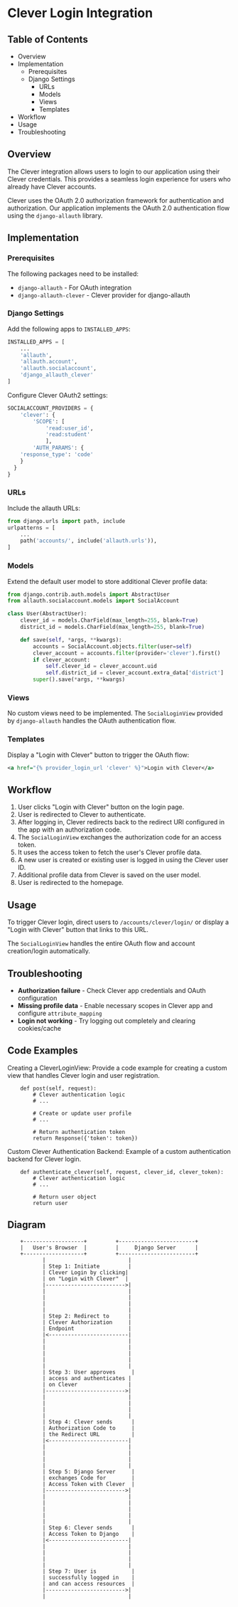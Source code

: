# Clever Login Integration

## Table of Contents

* Overview
* Implementation
  * Prerequisites
  * Django Settings
    * URLs
    * Models
    * Views
    * Templates
* Workflow
* Usage
* Troubleshooting

## Overview

The Clever integration allows users to login to our application using their Clever credentials. This provides a seamless login experience for users who already have Clever accounts.

Clever uses the OAuth 2.0 authorization framework for authentication and authorization. Our application implements the OAuth 2.0 authentication flow using the `django-allauth` library.

## Implementation

### Prerequisites

The following packages need to be installed:

* `django-allauth` - For OAuth integration
* `django-allauth-clever` - Clever provider for django-allauth

### Django Settings

Add the following apps to `INSTALLED_APPS`:

```python
INSTALLED_APPS = [
    ...
    'allauth',
    'allauth.account',
    'allauth.socialaccount',
    'django_allauth_clever'
]
```

Configure Clever OAuth2 settings:

```python
SOCIALACCOUNT_PROVIDERS = {
    'clever': {
        'SCOPE': [
            'read:user_id', 
            'read:student'
            ],
        'AUTH_PARAMS': {
    'response_type': 'code'
    }
  }
}
```

### URLs

Include the allauth URLs:

```python
from django.urls import path, include
urlpatterns = [  
    ...  
    path('accounts/', include('allauth.urls')),
]
```

### Models

Extend the default user model to store additional Clever profile data:

```python
from django.contrib.auth.models import AbstractUser
from allauth.socialaccount.models import SocialAccount

class User(AbstractUser):  
    clever_id = models.CharField(max_length=255, blank=True)  
    district_id = models.CharField(max_length=255, blank=True)  

    def save(self, *args, **kwargs):    
        accounts = SocialAccount.objects.filter(user=self)    
        clever_account = accounts.filter(provider='clever').first()    
        if clever_account:        
            self.clever_id = clever_account.uid 
            self.district_id = clever_account.extra_data['district']
        super().save(*args, **kwargs)
```

### Views

No custom views need to be implemented. The `SocialLoginView` provided by `django-allauth` handles the OAuth authentication flow.

### Templates

Display a "Login with Clever" button to trigger the OAuth flow:

```xml
<a href="{% provider_login_url 'clever' %}">Login with Clever</a>
```

## Workflow

1. User clicks "Login with Clever" button on the login page.
2. User is redirected to Clever to authenticate.
3. After logging in, Clever redirects back to the redirect URI configured in the app with an authorization code.
4. The `SocialLoginView` exchanges the authorization code for an access token.
5. It uses the access token to fetch the user's Clever profile data.
6. A new user is created or existing user is logged in using the Clever user ID.
7. Additional profile data from Clever is saved on the user model.
8. User is redirected to the homepage.

## Usage

To trigger Clever login, direct users to `/accounts/clever/login/` or display a "Login with Clever" button that links to this URL.

The `SocialLoginView` handles the entire OAuth flow and account creation/login automatically.

## Troubleshooting

* **Authorization failure** - Check Clever app credentials and OAuth configuration
* **Missing profile data** - Enable necessary scopes in Clever app and configure `attribute_mapping`
* **Login not working** - Try logging out completely and clearing cookies/cache

## Code Examples

Creating a CleverLoginView: Provide a code example for creating a custom view that handles Clever login and user registration.

```class CleverLoginView(APIView):
    def post(self, request):
        # Clever authentication logic
        # ...

        # Create or update user profile
        # ...

        # Return authentication token
        return Response({'token': token})
```

Custom Clever Authentication Backend: Example of a custom authentication backend for Clever login.

```class CleverAuthenticationBackend(ModelBackend):
    def authenticate_clever(self, request, clever_id, clever_token):
        # Clever authentication logic
        # ...

        # Return user object
        return user
```

## Diagram

```plain
    +-------------------+         +------------------------+
    |   User's Browser  |         |     Django Server      |
    +-------------------+         +------------------------+
           |                          |
           | Step 1: Initiate         |
           | Clever Login by clicking|
           | on "Login with Clever"  |
           |------------------------->|
           |                          |
           |                          |
           |                          |
           |                          |
           | Step 2: Redirect to      |
           | Clever Authorization     |
           | Endpoint                 |
           |<-------------------------|
           |                          |
           |                          |
           |                          |
           |                          |
           |                          |
           | Step 3: User approves     |
           | access and authenticates |
           | on Clever                |
           |------------------------->|
           |                          |
           |                          |
           |                          |
           |                          |
           | Step 4: Clever sends      |
           | Authorization Code to     |
           | the Redirect URL          |
           |<-------------------------|
           |                          |
           |                          |
           |                          |
           |                          |
           | Step 5: Django Server     |
           | exchanges Code for        |
           | Access Token with Clever  |
           |------------------------->|
           |                          |
           |                          |
           |                          |
           |                          |
           |                          |
           | Step 6: Clever sends      |
           | Access Token to Django    |
           |<-------------------------|
           |                          |
           |                          |
           |                          |
           |                          |
           | Step 7: User is           |
           | successfully logged in    |
           | and can access resources  |
           |------------------------->|
           |                          |
```
